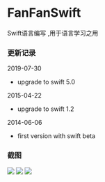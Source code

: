 FanFanSwift
===========

Swift语言编写 ,用于语言学习之用

### 更新记录

2019-07-30

* upgrade to swift 5.0

2015-04-22 

* upgrade to swift 1.2

2014-06-06

* first version with swift beta

### 截图

![](https://raw.githubusercontent.com/geek5nan/FanFanSwift/master/screenshot/1.png)
![](https://raw.githubusercontent.com/geek5nan/FanFanSwift/master/screenshot/2.png)
![](https://raw.githubusercontent.com/geek5nan/FanFanSwift/master/screenshot/3.png)